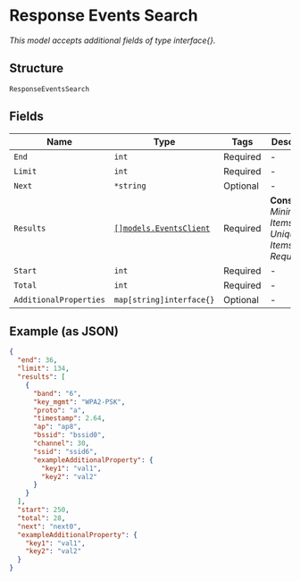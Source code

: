 
# Response Events Search

*This model accepts additional fields of type interface{}.*

## Structure

`ResponseEventsSearch`

## Fields

| Name | Type | Tags | Description |
|  --- | --- | --- | --- |
| `End` | `int` | Required | - |
| `Limit` | `int` | Required | - |
| `Next` | `*string` | Optional | - |
| `Results` | [`[]models.EventsClient`](../../doc/models/events-client.md) | Required | **Constraints**: *Minimum Items*: `1`, *Unique Items Required* |
| `Start` | `int` | Required | - |
| `Total` | `int` | Required | - |
| `AdditionalProperties` | `map[string]interface{}` | Optional | - |

## Example (as JSON)

```json
{
  "end": 36,
  "limit": 134,
  "results": [
    {
      "band": "6",
      "key_mgmt": "WPA2-PSK",
      "proto": "a",
      "timestamp": 2.64,
      "ap": "ap8",
      "bssid": "bssid0",
      "channel": 30,
      "ssid": "ssid6",
      "exampleAdditionalProperty": {
        "key1": "val1",
        "key2": "val2"
      }
    }
  ],
  "start": 250,
  "total": 28,
  "next": "next0",
  "exampleAdditionalProperty": {
    "key1": "val1",
    "key2": "val2"
  }
}
```

